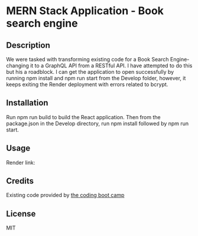 # MERN Stack Application - Book search engine

## Description

We were tasked with transforming existing code for a Book Search Engine- changing it to a GraphQL API from a RESTful API.
I have attempted to do this but his a roadblock. I can get the application to open successfully by running npm install and npm run start from the Develop folder, however, it keeps exiting the Render deployment with errors related to bcrypt.


## Installation

Run npm run build to build the React application. Then from the package.json in the Develop directory, run npm install followed by npm run start.

## Usage

Render link:

## Credits

Existing code provided by [the coding boot camp](https://github.com/coding-boot-camp/solid-broccoli.git)

## License

MIT
